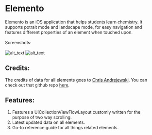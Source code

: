 # Elemento

Elemento is an iOS application that helps students learn chemistry. It supports potrait mode and landscape mode, for easy navigation and features different properties of an element when touched upon. <br><br>
Screenshots: <br><br>
![alt_text](https://cloud.githubusercontent.com/assets/14857735/24924999/70b05964-1f14-11e7-8395-f6794bc4285f.png)
![alt_text](https://cloud.githubusercontent.com/assets/14857735/24925000/70f4dfbc-1f14-11e7-9661-f498c4ed84c6.png)

## Credits: 
The credits of data for all elements goes to [Chris Andrejewski](https://github.com/andrejewski). You can check out that github repo [here](https://github.com/andrejewski/periodic-table).

## Features: 
1. Features a UICollectionViewFlowLayout customly written for the purpose of two way scrolling.
2. Latest updated data on all elements. 
3. Go-to reference guide for all things related elements.


